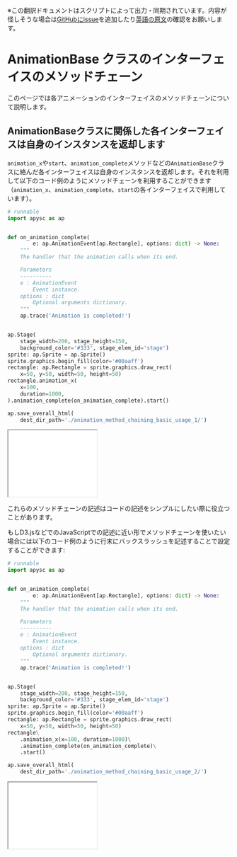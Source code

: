 <span class="inconspicuous-txt">※この翻訳ドキュメントはスクリプトによって出力・同期されています。内容が怪しそうな場合は<a href="https://github.com/simon-ritchie/apysc/issues" target="_blank">GitHubにissue</a>を追加したり[英語の原文](https://simon-ritchie.github.io/apysc/en/animation_method_chaining.html)の確認をお願いします。</span>

# AnimationBase クラスのインターフェイスのメソッドチェーン

このページでは各アニメーションのインターフェイスのメソッドチェーンについて説明します。

## AnimationBaseクラスに関係した各インターフェイスは自身のインスタンスを返却します

`animation_x`や`start`、`animation_complete`メソッドなどの`AnimationBase`クラスに絡んだ各インターフェイスは自身のインスタンスを返却します。それを利用して以下のコード例のようにメソッドチェーンを利用することができます（`animation_x`、`animation_complete`、`start`の各インターフェイスで利用しています）。

```py
# runnable
import apysc as ap


def on_animation_complete(
        e: ap.AnimationEvent[ap.Rectangle], options: dict) -> None:
    """
    The handler that the animation calls when its end.

    Parameters
    ----------
    e : AnimationEvent
        Event instance.
    options : dict
        Optional arguments dictionary.
    """
    ap.trace('Animation is completed!')


ap.Stage(
    stage_width=200, stage_height=150,
    background_color='#333', stage_elem_id='stage')
sprite: ap.Sprite = ap.Sprite()
sprite.graphics.begin_fill(color='#00aaff')
rectangle: ap.Rectangle = sprite.graphics.draw_rect(
    x=50, y=50, width=50, height=50)
rectangle.animation_x(
    x=100,
    duration=1000,
).animation_complete(on_animation_complete).start()

ap.save_overall_html(
    dest_dir_path='./animation_method_chaining_basic_usage_1/')
```

<iframe src="static/animation_method_chaining_basic_usage_1/index.html" width="200" height=150></iframe>

これらのメソッドチェーンの記述はコードの記述をシンプルにしたい際に役立つことがあります。

もしD3.jsなどでのJavaScriptでの記述に近い形でメソッドチェーンを使いたい場合には以下のコード例のように行末にバックスラッシュを記述することで設定することができます:

```py
# runnable
import apysc as ap


def on_animation_complete(
        e: ap.AnimationEvent[ap.Rectangle], options: dict) -> None:
    """
    The handler that the animation calls when its end.

    Parameters
    ----------
    e : AnimationEvent
        Event instance.
    options : dict
        Optional arguments dictionary.
    """
    ap.trace('Animation is completed!')


ap.Stage(
    stage_width=200, stage_height=150,
    background_color='#333', stage_elem_id='stage')
sprite: ap.Sprite = ap.Sprite()
sprite.graphics.begin_fill(color='#00aaff')
rectangle: ap.Rectangle = sprite.graphics.draw_rect(
    x=50, y=50, width=50, height=50)
rectangle\
    .animation_x(x=100, duration=1000)\
    .animation_complete(on_animation_complete)\
    .start()

ap.save_overall_html(
    dest_dir_path='./animation_method_chaining_basic_usage_2/')
```

<iframe src="static/animation_method_chaining_basic_usage_2/index.html" width="200" height=150></iframe>